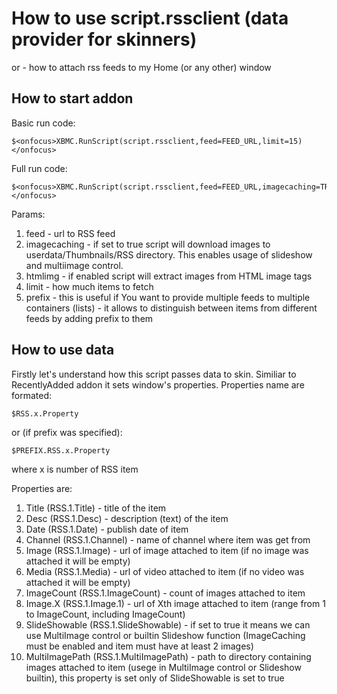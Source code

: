 # How to use script.rssclient (data provider for skinners)

or - how to attach rss feeds to my Home (or any other) window

## How to start addon

Basic run code:

	$<onfocus>XBMC.RunScript(script.rssclient,feed=FEED_URL,limit=15)</onfocus>
	
Full run code:

	$<onfocus>XBMC.RunScript(script.rssclient,feed=FEED_URL,imagecaching=TRUE|FALSE,htmlimg=TRUE|FALSE,limit=15,prefix=PREFIX)</onfocus>
	
Params:
1. feed - url to RSS feed
2. imagecaching - if set to true script will download images to userdata/Thumbnails/RSS directory. This enables usage of slideshow and multiimage control.
3. htmlimg - if enabled script will extract images from HTML image tags
4. limit - how much items to fetch
5. prefix - this is useful if You want to provide multiple feeds to multiple containers (lists) - it allows to distinguish between items from different feeds by adding prefix to them

## How to use data

Firstly let's understand how this script passes data to skin. Similiar to RecentlyAdded addon it sets window's properties. Properties name are formated:

	$RSS.x.Property
	
or (if prefix was specified):

	$PREFIX.RSS.x.Property
	
where x is number of RSS item

Properties are:
1. Title (RSS.1.Title) - title of the item
2. Desc (RSS.1.Desc) - description (text) of the item
3. Date (RSS.1.Date) - publish date of item
4. Channel (RSS.1.Channel) - name of channel where item was get from
5. Image (RSS.1.Image) - url of image attached to item (if no image was attached it will be empty)
6. Media (RSS.1.Media) - url of video attached to item (if no video was attached it will be empty)
7. ImageCount (RSS.1.ImageCount) - count of images attached to item
8. Image.X (RSS.1.Image.1) - url of Xth image attached to item (range from 1 to ImageCount, including ImageCount)
9. SlideShowable (RSS.1.SlideShowable) - if set to true it means we can use MultiImage control or builtin Slideshow function (ImageCaching must be enabled and item must have at least 2 images)
10. MultiImagePath (RSS.1.MultiImagePath) - path to directory containing images attached to item (usege in MultiImage control or Slideshow builtin), this property is set only of SlideShowable is set to true